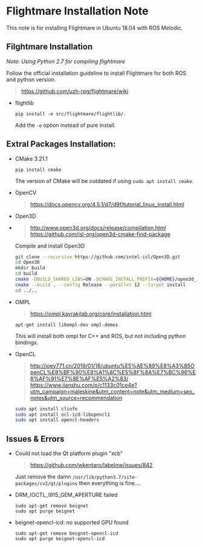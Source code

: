 # Flightmare Installation Note 

This note is for installing Flightmare in Ubuntu 18.04 with ROS Melodic.

## Filghtmare Installation

*Note: Using Python 2.7 for compiling flightmare*

Follow the official installation guideline to install Flightmare for both ROS and python version.

> https://github.com/uzh-rpg/flightmare/wiki

- flightlib

    `pip install -e src/flightmare/flightlib/.`

    Add the `-e` option instead of pure install.

## Extral Packages Installation:

- CMake 3.21.1
    
    `pip install cmake`

    The version of CMake will be outdated if using `sudo apt install cmake`.

- OpenCV

    >https://docs.opencv.org/4.5.1/d7/d9f/tutorial_linux_install.html

- Open3D
- 
    > http://www.open3d.org/docs/release/compilation.html
    > https://github.com/isl-org/open3d-cmake-find-package
    
    Compile and install Open3D

    ```bash
    git clone --recursive https://github.com/intel-isl/Open3D.git
    cd Open3D
    mkdir build
    cd build
    cmake -DBUILD_SHARED_LIBS=ON -DCMAKE_INSTALL_PREFIX=${HOME}/open3d_install ..
    cmake --build . --config Release --parallel 12 --target install
    cd ../..
    ```

- OMPL
    > https://ompl.kavrakilab.org/core/installation.html

    `apt-get install libompl-dev ompl-demos`

    This will install both ompl for C++ and ROS, but not including python bindings.

- OpenCL
    > http://joey771.cn/2019/01/18/ubuntu%E5%AE%89%E8%A3%85OpenCL%E8%BF%90%E8%A1%8C%E5%8F%8A%E7%BC%96%E8%AF%91%E7%8E%AF%E5%A2%83/
    > https://www.jianshu.com/p/c1133c01ce4e?utm_campaign=maleskine&utm_content=note&utm_medium=seo_notes&utm_source=recommendation

    ```bash
    sudo apt install clinfo
    sudo apt install ocl-icd-libopencl1
    sudo apt install opencl-headers
    ```

## Issues & Errors

- Could not load the Qt platform plugin "xcb"
    > https://github.com/wkentaro/labelme/issues/842

    Just remove the damn `/usr/lib/python3.7/site-packages/cv2/qt/plugins` then everything is fine....

- DRM_IOCTL_I915_GEM_APERTURE failed
    ```
    sudo apt-get remove beignet
    sudo apt purge beignet
    ```

- beignet-opencl-icd: no supported GPU found
    ```
    sudo apt-get remove beignet-opencl-icd
    sudo apt purge beignet-opencl-icd
    ```
